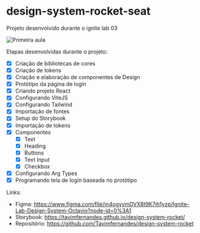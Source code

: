 # design-system-rocket-seat
Projeto desenvolvido durante o ignite lab 03

![Primeira aula](https://user-images.githubusercontent.com/65549635/199789833-c3475e73-fa99-458e-af68-d6a320fb40cd.png)

Etapas desenvolvidas durante o projeto:

- [x]  Criação de bibliotecas de cores
- [x]  Criação de tokens
- [x]  Criação e elaboração de componentes de Design
- [x]  Protótipo da página de login
- [x]  Criando projeto React
- [x]  Configurando ViteJS
- [x]  Configurando Tailwind
- [x]  Importação de fontes
- [x]  Setup do Storybook
- [x]  Importação de tokens
- [x]  Componentes
    - [x]  Text
    - [x]  Heading
    - [x]  Buttons
    - [x]  Text Input
    - [x]  Checkbox
- [x]  Configurando Arg Types
- [x]  Programando tela de login baseada no protótipo

Links:

-  Figma: https://www.figma.com/file/in4ogyymDVX8t9K7jh1yzp/Ignite-Lab-Design-System-Octavio?node-id=0%3A1
-  Storybook: https://tavimfernandes.github.io/design-system-rocket/
-  Repositório: https://github.com/Tavimfernandes/design-system-rocket
